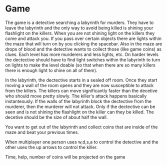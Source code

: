 # Game
The game is a detective searching a labyrinth for murders.  They have to leave the labyrinth and the only way to avoid being killed is shining your flashlight on the killers.  When you are not shining light on the killers they come and attack you.  If you pass over certain objects there are lights within the maze that will turn on by you clicking the spacebar.  Also in the maze are drops of blood and the detective wants to collect those (like game coins) as clues.  Each level has more murderers and less lights, etc. On harder levels the dectective should have to find light switches within the labyrinth to turn on lights to make the level doable (so that when there are so many killers there is enough light to shine on all of them).  

In the labyrinth, the dectective starts in a sealed off room.  Once they start moving a wall of the room opens and they are now susceptible to attack from the killers.  The killers can move significantly faster than the decetive who should move pretty slowly.  The killer's attack happens basically instanteously.  If the walls of the labyrinth block the dectective from the murderer, then the murderer will not attack.  Only if the dectective can be seen and is not shining the flashlight on the killer can they be killed.  The decetive should be the size of about half the wall.  

You want to get out of the labyrinth and collect coins that are inside of the maze and beat your previous times.  


When multiplayer one person uses w,d,s,a to control the detective and the other uses the up arrows to control the killer.  


Time, help, number of coins will be projected on the game 


